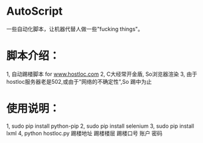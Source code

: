 # AutoScript
一些自动化脚本，让机器代替人做一些"fucking things"。

# 脚本介绍：
1, 自动踢楼脚本 for www.hostloc.com
2, C大经常开金盾, So浏览器渲染
3, 由于hostloc服务器老是502,或由于"网络的不确定性",So 踢中为止

# 使用说明：
1, sudo pip install python-pip
2, sudo pip install selenium
3, sudo pip install lxml
4, python hostloc.py 踢楼地址 踢楼楼层 踢楼口号 账户 密码

